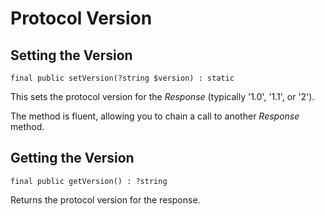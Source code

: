 # Protocol Version

## Setting the Version

`final public setVersion(?string $version) : static`

This sets the protocol version for the _Response_ (typically '1.0', '1.1', or '2').

The method is fluent, allowing you to chain a call to another _Response_ method.

## Getting the Version

`final public getVersion() : ?string`

Returns the protocol version for the response.
